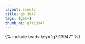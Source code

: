 ```yaml
--- 
layout: sieutv
title: gb 3947
tags: [gbtv]
thumb_re: q7t13947
---
```

{% include tvadv key="q7t13947" %} 
